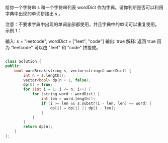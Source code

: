 给你一个字符串 s 和一个字符串列表 wordDict 作为字典。请你判断是否可以利用字典中出现的单词拼接出 s 。

注意：不要求字典中出现的单词全部都使用，并且字典中的单词可以重复使用。
示例 1：

输入: s = "leetcode", wordDict = ["leet", "code"]
输出: true
解释: 返回 true 因为 "leetcode" 可以由 "leet" 和 "code" 拼接成。


``` cpp

class Solution {
public:
    bool wordBreak(string s, vector<string>& wordDict) {
        int n = s.length();
        vector<bool> dp(n + 1, false);
        dp[0] = true;
        for (int i = 1; i <= n; i++) {
            for (string word : wordDict) {
                int len = word.length();
                if (i >= len && s.substr(i - len, len) == word) {
                    dp[i] = dp[i] || dp[i - len];
                }
            }
        }
        return dp[n];
    }
};

```

